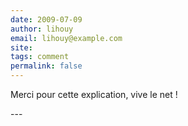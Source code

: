 ```yaml
---
date: 2009-07-09
author: lihouy
email: lihouy@example.com
site: 
tags: comment
permalink: false
---
```


<p>Merci pour cette explication, vive le net !</p>
---